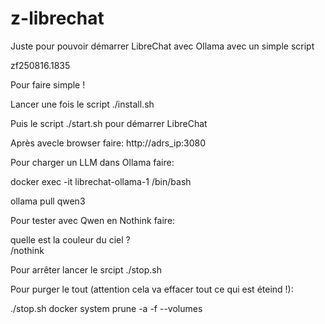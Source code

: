 # z-librechat
Juste pour pouvoir démarrer LibreChat avec Ollama avec un simple script

zf250816.1835



Pour faire simple !


Lancer une fois le script ./install.sh

Puis le script ./start.sh pour démarrer LibreChat

Après avecle browser faire: http://adrs_ip:3080

Pour charger un LLM dans Ollama faire:

docker exec -it librechat-ollama-1 /bin/bash

ollama pull qwen3

Pour tester avec Qwen en Nothink faire:

quelle est la couleur du ciel ? <br>
/nothink

Pour arrêter lancer le srcipt ./stop.sh

Pour purger le tout (attention cela va effacer tout ce qui est éteind !):

./stop.sh
docker system prune -a -f --volumes

